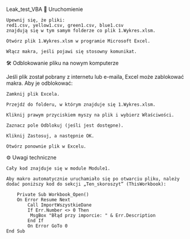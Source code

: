 Leak_test_VBA
🚀 Uruchomienie

    Upewnij się, że pliki:
    red1.csv, yellow1.csv, green1.csv, blue1.csv
    znajdują się w tym samym folderze co plik 1.Wykres.xlsm.

    Otwórz plik 1.Wykres.xlsm w programie Microsoft Excel.

    Włącz makra, jeśli pojawi się stosowny komunikat.

🛠️ Odblokowanie pliku na nowym komputerze

Jeśli plik został pobrany z internetu lub e-maila, Excel może zablokować makra. Aby je odblokować:

    Zamknij plik Excela.

    Przejdź do folderu, w którym znajduje się 1.Wykres.xlsm.

    Kliknij prawym przyciskiem myszy na plik i wybierz Właściwości.

    Zaznacz pole Odblokuj (jeśli jest dostępne).

    Kliknij Zastosuj, a następnie OK.

    Otwórz ponownie plik w Excelu.

⚙️ Uwagi techniczne

    Cały kod znajduje się w module Module1.

    Aby makro automatycznie uruchamiało się po otwarciu pliku, należy dodać poniższy kod do sekcji „Ten_skoroszyt” (ThisWorkbook):

    	Private Sub Workbook_Open()
   		On Error Resume Next
    		Call ImportWszystkieDane
    		If Err.Number <> 0 Then
       		 MsgBox "Błąd przy imporcie: " & Err.Description
    		End If
    		On Error GoTo 0
	End Sub
